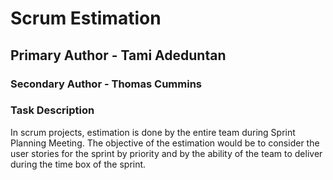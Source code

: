 # Scrum Estimation
## Primary Author - Tami Adeduntan
### Secondary Author - Thomas Cummins

### **Task Description**
In scrum projects, estimation is done by the entire team during Sprint Planning Meeting. The objective of the estimation would be to consider the user stories for the sprint by priority and by the ability of the team to deliver during the time box of the sprint.
